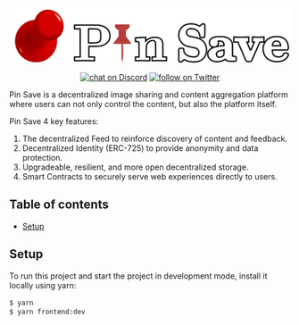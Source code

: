 <p align="center">
  <img src="https://github.com/Pfed-prog/Dspyt-NFTs-EVM/blob/master/packages/frontend/public/PinSaveL.png?raw=true" alt="Size Limit CLI" width="738" >
</p>

<p align="center">
    <a href="https://discord.gg/NTn6MZqk">
        <img src="https://img.shields.io/discord/915204325771444234?style=flat-square"
            alt="chat on Discord"></a>
    <a href="https://twitter.com/intent/follow?screen_name=pinsav3">
        <img src="https://img.shields.io/twitter/follow/pinsav3?style=social"
            alt="follow on Twitter"></a>
</p>

Pin Save is a decentralized image sharing and content aggregation platform where users can not only control the content, but also the platform itself.

Pin Save 4 key features:

1. The decentralized Feed to reinforce discovery of content and feedback.
2. Decentralized Identity (ERC-725) to provide anonymity and data protection.
3. Upgradeable, resilient, and more open decentralized storage.
4. Smart Contracts to securely serve web experiences directly to users.

## Table of contents

- [Setup](#setup)

## Setup

To run this project and start the project in development mode, install it locally using yarn:

```
$ yarn
$ yarn frontend:dev
```
